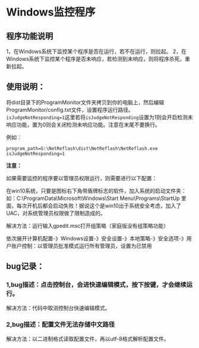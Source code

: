 # Windows监控程序

## 程序功能说明

1，在Windows系统下监控某个程序是否在运行，若不在运行，则拉起。
2，在Windows系统下监控某个程序是否未响应，若检测到未响应，则将程序杀死，重新拉起。

## 使用说明：

将dist目录下的ProgramMonitor文件夹拷贝到你的电脑上，然后编辑ProgramMonitor/config.txt文件，设置程序运行路径。
`isJudgeNotResponding=1`这里若将`isJudgeNotResponding`设置为1则会开启检测未响应功能，置为0则会关闭检测未响应功能。注意在末尾不要换行。

例如：
```
program_path=G:\NetReflash\dist\NetReflash\NetReflash.exe
isJudgeNotResponding=1
```

**注意：**

如果需要监控的程序要以管理员权限运行，则需要进行以下配置：

在win10系统，只要是图标右下角带盾牌标志的软件，加入系统的启动文件夹：如：C:\ProgramData\Microsoft\Windows\Start Menu\Programs\StartUp 里面，每次开机后都会启动失败！据说这个是win10出于系统安全考虑，加入了UAC，对系统管理员权限做了限制造成的。

解决方法：运行输入gpedit.msc打开组策略（家庭版没有组策略功能）

依次展开计算机配置-》Windows设置-》安全设置-》本地策略-》安全选项-》用户账户控制：以管理员批准模式运行所有管理员，设置为已禁用

## bug记录：

### 1,bug描述：点击控制台，会进快速编辑模式，按下按键，才会继续运行。

解决方法：代码中取消控制台快速编辑模式。

### 2,bug描述：配置文件无法存储中文路径

解决方法：以二进制格式读取配置文件，再以utf-8格式解析配置文件。
